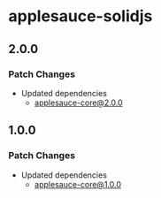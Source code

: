# applesauce-solidjs

## 2.0.0

### Patch Changes

- Updated dependencies
  - applesauce-core@2.0.0

## 1.0.0

### Patch Changes

- Updated dependencies
  - applesauce-core@1.0.0
